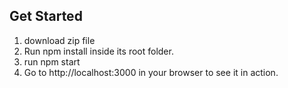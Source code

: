 ## Get Started
1. download zip file
2. Run npm install inside its root folder.
3. run npm start
4. Go to http://localhost:3000 in your browser to see it in action.


